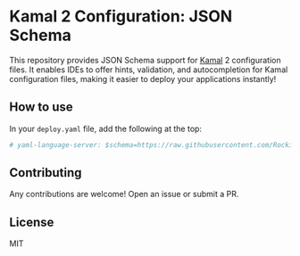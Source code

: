 # Kamal 2 Configuration: JSON Schema

This repository provides JSON Schema support for [Kamal](https://kamal-deploy.org) 2 configuration files. It enables IDEs to offer hints, validation, and autocompletion for Kamal configuration files, making it easier to deploy your applications instantly!


## How to use

In your `deploy.yaml` file, add the following at the top:

```yaml
# yaml-language-server: $schema=https://raw.githubusercontent.com/RockieStar-Inc/kamal-json-schema/refs/heads/main/schema.json
```

## Contributing

Any contributions are welcome! Open an issue or submit a PR.

## License

MIT
